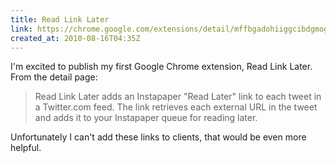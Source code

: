 ```yaml
---
title: Read Link Later
link: https://chrome.google.com/extensions/detail/mffbgadohiiggcibdgmogfdlmackfbhm
created_at: 2010-08-16T04:35Z
---
```

I'm excited to publish my first Google Chrome extension, Read Link Later. From the detail page:

> Read Link Later adds an Instapaper "Read Later" link to each tweet in a Twitter.com feed. The link retrieves each external URL in the tweet and adds it to your Instapaper queue for reading later.

Unfortunately I can't add these links to clients, that would be even more helpful.
